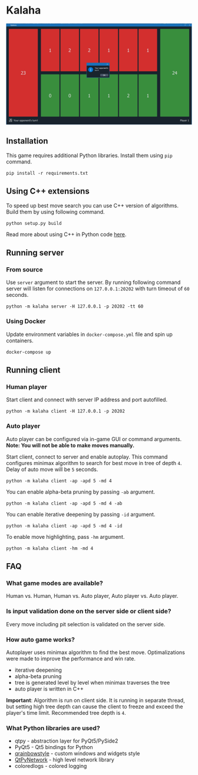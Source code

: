 # Kalaha

![Game window](images/image-1.jpg)

## Installation
This game requires additional Python libraries. Install them using `pip` command.
```
pip install -r requirements.txt
```

## Using C++ extensions
To speed up best move search you can use C++ version of algorithms.
Build them by using following command.
```shell
python setup.py build
```
Read more about using C++ in Python code [here](https://docs.python.org/3/extending/extending.html).


## Running server

### From source

Use `server` argument to start the server. By running following command 
server will listen for connections on `127.0.0.1:20202` with turn timeout of `60` seconds.
```shell
python -m kalaha server -H 127.0.0.1 -p 20202 -tt 60
```
### Using Docker
Update environment variables in `docker-compose.yml` file and spin up containers.
```shell
docker-compose up
```

## Running client

### Human player

Start client and connect with server IP address and port autofilled.
```shell
python -m kalaha client -H 127.0.0.1 -p 20202
```

### Auto player

Auto player can be configured via in-game GUI or command arguments. __Note: You will not be able to make moves manually.__

Start client, connect to server and enable autoplay.
This command configures minimax algorithm to search for best move in tree of depth `4`.
Delay of auto move will be `5` seconds.
```shell
python -m kalaha client -ap -apd 5 -md 4
```
You can enable alpha-beta pruning by passing `-ab` argument.
```shell
python -m kalaha client -ap -apd 5 -md 4 -ab
```
You can enable iterative deepening by passing `-id` argument.
```shell
python -m kalaha client -ap -apd 5 -md 4 -id
```
To enable move highlighting, pass `-hm` argument.
```shell
python -m kalaha client -hm -md 4
```

## FAQ

### What game modes are available?
Human vs. Human, Human vs. Auto player, Auto player vs. Auto player.

### Is input validation done on the server side or client side?
Every move including pit selection is validated on the server side.

### How auto game works?
Autoplayer uses minimax algorithm to find the best move. Optimalizations were made to improve the performance
and win rate.
- iterative deepening
- alpha-beta pruning
- tree is generated level by level when minimax traverses the tree
- auto player is written in C++

__Important__: Algorithm is run on client side. It is running in separate thread, 
but setting high tree depth can cause the client to freeze and exceed the player's time limit.
Recommended tree depth is `4`.

### What Python libraries are used?
- qtpy - abstraction layer for PyQt5/PySide2
- PyQt5 - Qt5 bindings for Python
- [qrainbowstyle](https://github.com/desty2k/QRainbowStyleSheet) - custom windows and widgets style
- [QtPyNetwork](https://github.com/desty2k/QtPyNetwork) - high level network library
- coloredlogs - colored logging
